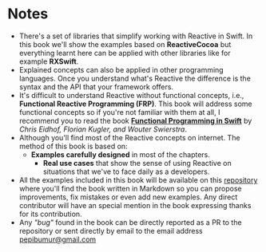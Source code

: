 # Notes

- There's a set of libraries that simplify working with Reactive in Swift. In this book we'll show the examples based on **ReactiveCocoa** but everything learnt here can be applied with other libraries like for example **RXSwift**.
- Explained concepts can also be applied in other programming languages. Once you understand what's Reactive the difference is the syntax and the API that your framework offers.
- It's difficult to understand Reactive without functional concepts, i.e., **Functional Reactive Programming (FRP)**. This book will address some functional concepts so if you're not familiar with them at all, I recommend you to read the book [**Functional Programming in Swift**](https://www.objc.io/books/) by *Chris Eidhof, Florian Kugler, and Wouter Swierstra*.
- Although you'll find  most of the Reactive concepts on internet. The method of this book is based on:
  - **Examples carefully designed** in most of the chapters.
	- **Real use cases** that show the sense of using Reactive on situations that we've to face daily as a developers.
- All the examples included in this book will be available on this [repository](https://github.com/gitdoapp/functional-reactive-programming-swift) where you'll find the book written in Markdown so you can propose improvements, fix mistakes or even add new examples. Any direct contributor will have an special mention in the book expressing thanks for its contribution.
- Any *"bug"* found in the book can be directly reported as a PR to the repository or sent directly by email to the email address [pepibumur@gmail.com](mailto://pepibumur@gmail.com)
